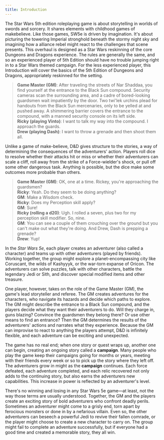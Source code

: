 ```yaml
---
title: Introduction
---
```

The Star Wars 5th edition roleplaying game is about storytelling in worlds of swords and sorcery. It shares elements with childhood games of makebelieve. Like those games, SW5e is driven by imagination. It's about picturing the towering Imperial stronghold beneath the stormy night sky and imagining how a alliance rebel might react to the challenges that scene presents. This overhaul is designed as a Star Wars reskinning of the core Dungeons and Dragons experience. The rules are generally the same, and so an experienced player of 5th Edition should have no trouble jumping right in to a Star Wars themed campaign. For the less experienced player, this Introduction will cover the basics of the 5th Edition of Dungeons and Dragons, appropriately reskinned for the setting.

> __Game Master (GM)__: After traveling the streets of Nar Shaddaa, you find yourself at the entrance to the Black Sun compound. Security cameras scan the surrounding area, and a cadre of bored-looking guardsmen wait impatiently by the door. Two twi'lek urchins plead for handouts from the Black Sun mercenaries, only to be yelled at and pushed away. A shimmering barrier covers the entrance to the compound, with a manned security console on its left side.
\
__Ricky (playing Vinto)__: I want to talk my way into the compound. I approach the guards.
\
__Drew (playing Dash)__: I want to throw a grenade and then shoot them all.

Unlike a game of make-believe, D&D gives structure to the stories, a way of determining the consequences of the adventurers' action. Players roll dice to resolve whether their attacks hit or miss or whether their adventurers can scale a cliff, roll away from the strike of a Force-wielder's shock, or pull off some other dangerous task. Anything is possible, but the dice make some outcomes more probable than others.

>__Game Master (GM)__: OK, one at a time. Rickey, you're approaching the guardsmen?
\
__Ricky__: Yeah. Do they seem to be doing anything?
\
__GM__: Make a Wisdom check.
\
__Ricky__: Does my Perception skill apply?
\
__GM__: Sure!
\
__Ricky (rolling a d20)__: Ugh. I rolled a seven, plus two for my perception skill modifier. So, nine.
\
__GM__: You can see a couple of them crouching over the ground but you can't make out what they're doing. And Drew, Dash is prepping a grenade?
\
__Drew__: Yup!

In the _Star Wars 5e_, each player creates an adventurer (also called a character) and teams up with other adventurers (played by friends). Working together, the group might explore a planet-encompassing city like Coruscant, the wilds of Kashyyyk, or the war-torn expanse of Oricon. The adventurers can solve puzzles, talk with other characters, battle the legendary Jedi or Sith, and discover special modified items and other treasure.

One player, however, takes on the role of the Game Master (GM), the game's lead storyteller and referee. The GM creates adventures for the characters, who navigate its hazards and decide which paths to explore. The GM might describe the entrance to a Black Sun compound, and the players decide what they want their adventurers to do. Will they charge in, guns blazing? Convince the guardsmen they belong there? Or use other means to find an entrance? Then the GM determines the results of the adventurers' actions and narrates what they experience. Because the GM can improvise to react to anything the players attempt, D&D is infinitely flexible, and each adventure can be exciting and unexpected.

The game has no real end; when one story or quest wraps up, another one can begin, creating an ongoing story called a __campaign__. Many people who play the game keep their campaigns going for months or years, meeting with their friends every week or so to pick up the story where they left off. The adventurers grow in might as the __campaign__ continues. Each force defeated, each adventure completed, and each relic recovered not only adds to the continuing story, but also earns the adventurers new capabilities. This increase in power is reflected by an adventurer's level.

There's no winning and losing in any Star Wars 5e game—at least, not the way those terms are usually understood. Together, the GM and the players create an exciting story of bold adventurers who confront deadly perils. Sometimes an adventurer might come to a grisly end, torn apart by ferocious monsters or done in by a nefarious villain. Even so, the other adventurers can beseech a powerful Jedi to revive their fallen comrade, or the player might choose to create a new character to carry on. The group might fail to complete an adventure successfully, but if everyone had a good time and created a memorable story, they all win.